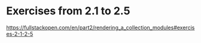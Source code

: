 # Exercises from 2.1 to 2.5
https://fullstackopen.com/en/part2/rendering_a_collection_modules#exercises-2-1-2-5
